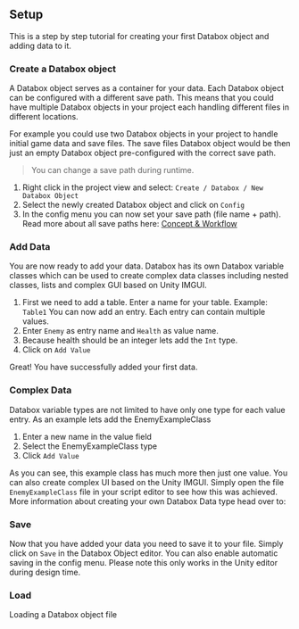 ## Setup

This is a step by step tutorial for creating your first Databox object and adding data to it.

### Create a Databox object
A Databox object serves as a container for your data. Each Databox object can be configured with a different save path. 
This means that you could have multiple Databox objects in your project each handling different files in different locations.

For example you could use two Databox objects in your project to handle initial game data and save files.
The save files Databox object would be then just an empty Databox object pre-configured with the correct save path.  
> You can change a save path during runtime.

1. Right click in the project view and select: `Create / Databox / New Databox Object`  
2. Select the newly created Databox object and click on `Config`  
3. In the config menu you can now set your save path (file name + path). Read more about all save paths here: [Concept & Workflow](/ConceptAndWorkflow.md)  

### Add Data
You are now ready to add your data.
Databox has its own Databox variable classes which can be used to create complex data classes including nested classes, lists and complex GUI based on Unity IMGUI.

1. First we need to add a table. Enter a name for your table. Example: `Table1`
You can now add an entry. Each entry can contain multiple values.
2. Enter `Enemy` as entry name and `Health` as value name.
3. Because health should be an integer lets add the `Int` type.
4. Click on `Add Value`

Great! You have successfully added your first data.

### Complex Data
Databox variable types are not limited to have only one type for each value entry.
As an example lets add the EnemyExampleClass
1. Enter a new name in the value field
2. Select the EnemyExampleClass type 
3. Click `Add Value`

As you can see, this example class has much more then just one value. You can also create complex UI based on the Unity IMGUI.
Simply open the file `EnemyExampleClass` file in your script editor to see how this was achieved.
More information about creating your own Databox Data type head over to:


### Save
Now that you have added your data you need to save it to your file.
Simply click on `Save` in the Databox Object editor.
You can also enable automatic saving in the config menu. Please note this only works in the Unity editor during design time.

### Load 
Loading a Databox object file 
